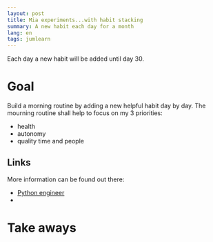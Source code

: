 ```yaml
---
layout: post
title: Mia experiments...with habit stacking
summary: A new habit each day for a month
lang: en
tags: jumlearn
---
```


<div class="message">
Each day a new habit will be added until day 30.
</div>

# Goal
Build a morning routine by adding a new helpful habit day by day. The mourning routine shall help to focus
on my 3 priorities:
- health
- autonomy
- quality time and people



## Links
More information can be found out there:

* [Python engineer](https://www.python-engineer.com/posts/apple-health-data-python/)
* 


# Take aways
